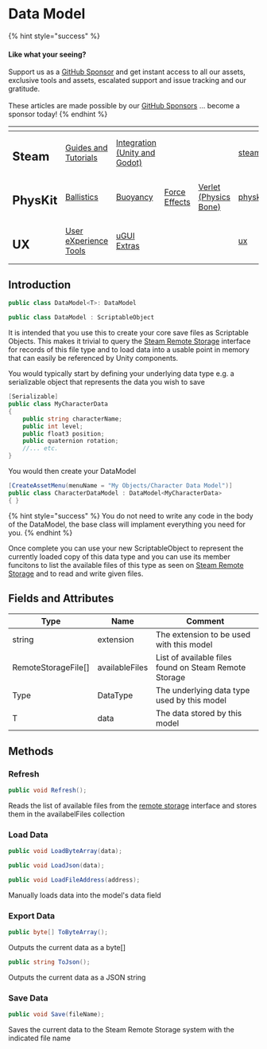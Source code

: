 # Data Model

{% hint style="success" %}
#### Like what your seeing?

Support us as a [GitHub Sponsor](../../../become-a-sponsor/) and get instant access to all our assets, exclusive tools and assets, escalated support and issue tracking and our gratitude.\
\
These articles are made possible by our [GitHub Sponsors](../../../become-a-sponsor/) ... become a sponsor today!
{% endhint %}

<table data-view="cards"><thead><tr><th></th><th></th><th></th><th></th><th></th><th data-hidden data-card-target data-type="content-ref"></th><th data-hidden data-card-cover data-type="files"></th></tr></thead><tbody><tr><td><h2>Steam</h2></td><td><a href="../../../company/steam/">Guides and Tutorials</a></td><td><a href="../">Integration (Unity and Godot)</a></td><td></td><td></td><td><a href="../../../company/steam/">steam</a></td><td><a href="../../../.gitbook/assets/Steamworks Card.png">Steamworks Card.png</a></td></tr><tr><td><h2>PhysKit</h2></td><td><a href="../../physkit/learning/sample-scenes/1-ballistic-basics.md">Ballistics</a></td><td><a href="../../physkit/learning/sample-scenes/1-buoyancy-example.md">Buoyancy</a></td><td><a href="../../physkit/learning/sample-scenes/1-force-effect-fields.md">Force Effects</a></td><td><a href="../../physkit/learning/sample-scenes/2-verlet-spring-skinned-mesh.md">Verlet (Physics Bone)</a></td><td><a href="../../physkit/">physkit</a></td><td><a href="../../../.gitbook/assets/PhysKit Card.png">PhysKit Card.png</a></td></tr><tr><td><h2>UX</h2></td><td><a href="../../ux/learning/core-concepts/">User eXperience Tools</a></td><td><a href="../../ux/learning/ugui-extras/">uGUI Extras</a></td><td></td><td></td><td><a href="../../ux/">ux</a></td><td><a href="../../../.gitbook/assets/Splash Screen (1).png">Splash Screen (1).png</a></td></tr></tbody></table>

## Introduction

```csharp
public class DataModel<T>: DataModel
```

```csharp
public class DataModel : ScriptableObject
```

It is intended that you use this to create your core save files as Scriptable Objects. This makes it trivial to query the [Steam Remote Storage](../api/remote-storage.md) interface for records of this file type and to load data into a usable point in memory that can easily be referenced by Unity components.

You would typically start by defining your underlying data type e.g. a serializable object that represents the data you wish to save

```csharp
[Serializable]
public class MyCharacterData
{
    public string characterName;
    public int level;
    public float3 position;
    public quaternion rotation;
    //... etc.
}
```

You would then create your DataModel

```csharp
[CreateAssetMenu(menuName = "My Objects/Character Data Model")]
public class CharacterDataModel : DataModel<MyCharacterData>
{ }
```

{% hint style="success" %}
You do not need to write any code in the body of the DataModel, the base class will implament everything you need for you.
{% endhint %}

Once complete you can use your new ScriptableObject to represent the currently loaded copy of this data type and you can use its member funcitons to list the available files of this type as seen on [Steam Remote Storage](../api/remote-storage.md) and to read and write given files.

## Fields and Attributes

| Type                 | Name           | Comment                                               |
| -------------------- | -------------- | ----------------------------------------------------- |
| string               | extension      | The extension to be used with this model              |
| RemoteStorageFile\[] | availableFiles | List of available files found on Steam Remote Storage |
| Type                 | DataType       | The underlying data type used by this model           |
| T                    | data           | The data stored by this model                         |

## Methods

### Refresh

```csharp
public void Refresh();
```

Reads the list of available files from the [remote storage](../api/remote-storage.md) interface and stores them in the availabelFiles collection

### Load Data

```csharp
public void LoadByteArray(data);
```

```csharp
public void LoadJson(data);
```

```csharp
public void LoadFileAddress(address);
```

Manually loads data into the model's data field

### Export Data

```csharp
public byte[] ToByteArray();
```

Outputs the current data as a byte\[]

```csharp
public string ToJson();
```

Outputs the current data as a JSON string

### Save Data

```csharp
public void Save(fileName);
```

Saves the current data to the Steam Remote Storage system with the indicated file name
